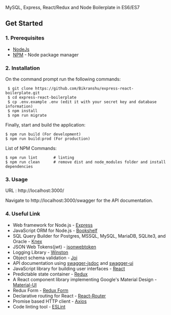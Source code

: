 MySQL, Express, React/Redux and Node Boilerplate in ES6/ES7

## Get Started

### 1. Prerequisites

- [NodeJs](https://nodejs.org/en/)
- [NPM](https://npmjs.org/) - Node package manager

### 2. Installation

On the command prompt run the following commands:

``` 
 $ git clone https://github.com/Bikranshu/express-react-boilerplate.git
 $ cd express-react-boilerplate
 $ cp .env.example .env (edit it with your secret key and database information)
 $ npm install
 $ npm run migrate
 ```
 Finally, start and build the application:
 
 ```
 $ npm run build (For development)
 $ npm run build:prod (For production)
```

List of NPM Commands:
 
  ```
  $ npm run lint       # linting
  $ npm run clean      # remove dist and node_modules folder and install dependencies
 ```

### 3. Usage

URL : http://localhost:3000/

Navigate to http://localhost:3000/swagger for the API documentation.

### 4. Useful Link
- Web framework for Node.js - [Express](http://expressjs.com/)
- JavaScript ORM  for Node.js - [Bookshelf](http://bookshelfjs.org/)
- SQL Query Builder for Postgres, MSSQL, MySQL, MariaDB, SQLite3, and Oracle - [Knex](http://knexjs.org/)
- JSON Web Tokens(jwt) - [jsonwebtoken](https://www.npmjs.com/package/jsonwebtoken)
- Logging Library - [Winston](https://www.npmjs.com/package/winston)
- Object schema validation  - [Joi](https://www.npmjs.com/package/joi)
- API documentation using [swagger-jsdoc](https://www.npmjs.com/package/swagger-jsdoc) and [swagger-ui](https://www.npmjs.com/package/swagger-ui)
- JavaScript library for building user interfaces - [React](https://facebook.github.io/react/)
- Predictable state container - [Redux](http://redux.js.org/)
- A React component library implementing Google's Material Design - [Material-UI](https://material-ui-1dab0.firebaseapp.com/)
- Redux Form - [Redux Form](http://redux-form.com/7.4.2/)
- Declarative routing for React - [React-Router](https://reacttraining.com/react-router/)
- Promise based HTTP client - [Axios](https://github.com/mzabriskie/axios)
- Code linting tool - [ESLint](http://eslint.org/)